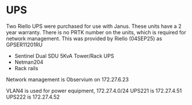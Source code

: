# UPS

Two Riello UPS were purchased for use with Janus.
These units have a 2 year warranty.
There is no PRTK number on the units, which is required for network management. 
This was provided by Riello (04SEP25) as GPSER11201RU

- Sentinel Dual SDU 5KvA Tower/Rack UPS
- Netman204
- Rack rails

Network management is Observium on 172.27.6.23

VLAN4 is used for power equipment, 172.27.4.0/24
UPS221 is 172.27.4.51
UPS222 is 172.27.4.52




 
